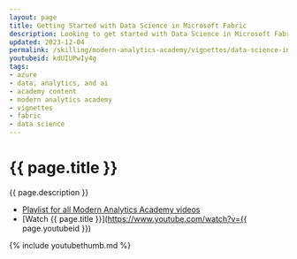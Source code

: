 ```yaml
---
layout: page
title: Getting Started with Data Science in Microsoft Fabric
description: Looking to get started with Data Science in Microsoft Fabric? In this session, we'll walk through how to get started by creating a Jupyter notebook, download sample data from our lab, create a ML forecast with Prophet, and cross-validate and evaluate the model. We'll then store the model in MLflow and see how to use it both in the notebook and in the Fabric workspace.
updated: 2023-12-04
permalink: /skilling/modern-analytics-academy/vignettes/data-science-in-fabric
youtubeid: kdUIUPwIy4g
tags: 
- azure
- data, analytics, and ai
- academy content
- modern analytics academy
- vignettes
- fabric
- data science
---
```


# {{ page.title }}

{{ page.description }}

* [Playlist for all Modern Analytics Academy videos](https://www.youtube.com/playlist?list=PL8_VXqhvJI9DtxeuFmmQ0V6Z_zL0MXnnI)
* [Watch {{ page.title }}](https://www.youtube.com/watch?v={{ page.youtubeid }})

{% include youtubethumb.md %}
